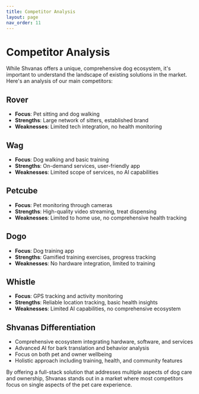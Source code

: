 ```yaml
---
title: Competitor Analysis
layout: page
nav_order: 11
---
```


# Competitor Analysis

While Shvanas offers a unique, comprehensive dog ecosystem, it's important to understand the landscape of existing solutions in the market. Here's an analysis of our main competitors:

## Rover

- **Focus**: Pet sitting and dog walking
- **Strengths**: Large network of sitters, established brand
- **Weaknesses**: Limited tech integration, no health monitoring

## Wag

- **Focus**: Dog walking and basic training
- **Strengths**: On-demand services, user-friendly app
- **Weaknesses**: Limited scope of services, no AI capabilities

## Petcube

- **Focus**: Pet monitoring through cameras
- **Strengths**: High-quality video streaming, treat dispensing
- **Weaknesses**: Limited to home use, no comprehensive health tracking

## Dogo

- **Focus**: Dog training app
- **Strengths**: Gamified training exercises, progress tracking
- **Weaknesses**: No hardware integration, limited to training

## Whistle

- **Focus**: GPS tracking and activity monitoring
- **Strengths**: Reliable location tracking, basic health insights
- **Weaknesses**: Limited AI capabilities, no comprehensive ecosystem

## Shvanas Differentiation

- Comprehensive ecosystem integrating hardware, software, and services
- Advanced AI for bark translation and behavior analysis
- Focus on both pet and owner wellbeing
- Holistic approach including training, health, and community features

By offering a full-stack solution that addresses multiple aspects of dog care and ownership, Shvanas stands out in a market where most competitors focus on single aspects of the pet care experience.
